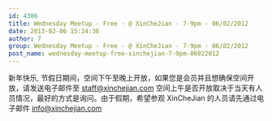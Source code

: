 ```yaml
---
id: 4306
title: Wednesday Meetup - Free - @ XinCheJian - 7-9pm - 06/02/2012
date: 2013-02-06 15:24:36
author: 7
group: Wednesday Meetup - Free - @ XinCheJian - 7-9pm - 06/02/2012
post_name: wednesday-meetup-free-xinchejian-7-9pm-06022012
---
```


新年快乐, 节假日期间，空间下午至晚上开放，如果您是会员并且想确保空间开放，请发送电子邮件至 [staff@xinchejian.com](mailto:staff@xinchejian.com?subject=i%27m%20a%20member%2C%20are%20you%20open&body=thank%20you%20for%20your%20awesomeness%20for%20running%20the%20space%2C%20i%20wish%20to%20check%20in%20that%20the%20space%20will%20be%20open%20%5Finsert%20time%5F%20on%20%5Finsert%20date%5F.%0A%0Ahappy%20new%20year%21)  空间上午是否开放取决于当天有人员情况，最好的方式是询问。由于假期，希望参观 XinCheJian 的人员请先通过电子邮件 [info@xinchejian.com](mailto:info@xinchejian.com?subject=i%27m%20not%20a%20member%2C%20but%20might%20i%20come%20for%20a%20visit%3F&body=i%20would%20love%20to%20visit%20the%20space%20and%20realize%20that%20i%20might%20not%20be%20accommodated%20during%20the%20holiday%20period%2C%20please%20could%20i%20come%20check%20out%20the%20space%20on%20%5Finsert%20time%5F%20on%20%5Finsert%20date%5F.%0A%0Athanks%20for%20being%20awesome%21)